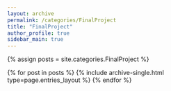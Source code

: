 ```yaml
---
layout: archive
permalink: /categories/FinalProject
title: "FinalProject"
author_profile: true
sidebar_main: true
---
```


{% assign posts = site.categories.FinalProject %}

{% for post in posts %}
  {% include archive-single.html type=page.entries_layout %}
{% endfor %}
